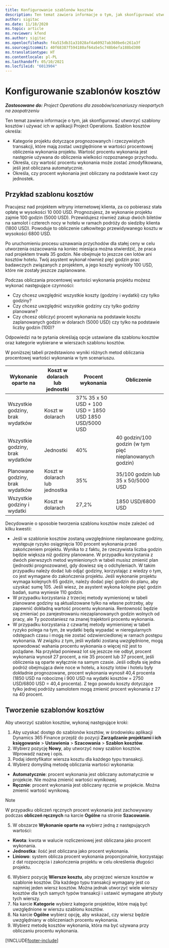 ```yaml
---
title: Konfigurowanie szablonów kosztów
description: Ten temat zawiera informacje o tym, jak skonfigurować utworzyć szablony kosztów i używać ich w aplikacji Project Operations.
author: sigitac
ms.date: 11/18/2020
ms.topic: article
ms.reviewer: kfend
ms.author: sigitac
ms.openlocfilehash: f4a515db31a31028af4a60927ab360be6c261a3f
ms.sourcegitcommit: 40f68387f594180af64a5e5c748b6efa188bd300
ms.translationtype: HT
ms.contentlocale: pl-PL
ms.lasthandoff: 05/10/2021
ms.locfileid: "6013904"
---
```

# <a name="set-up-cost-templates"></a>Konfigurowanie szablonów kosztów

_**Zastosowane do:** Project Operations dla zasobów/scenariuszy nieopartych na zaopatrzeniu_


Ten temat zawiera informacje o tym, jak skonfigurować utworzyć szablony kosztów i używać ich w aplikacji Project Operations. Szablon kosztów określa:

- Kategorie projektu dotyczące prognozowanych i rzeczywistych transakcji, które mają zostać uwzględnione w wartości procentowej obliczenia wykonania projektu. Wartość procentu wykonania jest następnie używana do obliczenia wielkości rozpoznanego przychodu.
- Określa, czy wartość procentu wykonania może zostać zmodyfikowana, jeśli jest obliczana automatycznie.
- Określa, czy procent wykonania jest obliczany na podstawie kwot czy jednostek.

## <a name="cost-template-example"></a>Przykład szablonu kosztów

Pracujesz nad projektem witryny internetowej klienta, za co pobierasz stała opłatę w wysokości 10 000 USD. Prognozujesz, że wykonanie projektu zajmie 100 godzin (5000 USD). Przewidujesz również zakup dwóch biletów na samolot i czterech nocy w hotelu w ramach podróży do siedziby klienta (1800 USD). Powoduje to obliczenie całkowitego przewidywanego kosztu w wysokości 6800 USD.

Po uruchomieniu procesu uznawania przychodów dla stałej ceny w celu utworzenia oszacowania na koniec miesiąca można stwierdzić, że praca nad projektem trwała 35 godzin. Nie obejmuje to jeszcze cen lotów ani kosztów hotelu. Twój asystent wykonał również pięć godzin prac badawczych związanych z projektem, a jego koszty wyniosły 100 USD, które nie zostały jeszcze zaplanowane.

Podczas obliczania procentowej wartości wykonania projektu możesz wykonać następujące czynności:

- Czy chcesz uwzględnić wszystkie koszty (godziny i wydatki) czy tylko godziny?
- Czy chcesz uwzględnić wszystkie godziny czy tylko godziny planowane?
- Czy chcesz obliczyć procent wykonania na podstawie kosztu zaplanowanych godzin w dolarach (5000 USD) czy tylko na podstawie liczby godzin (100)?

Odpowiedzi na te pytania określają opcje ustawiane dla szablonu kosztów oraz kategorie wybierane w wierszach szablonu kosztów.

W poniższej tabeli przedstawiono wyniki różnych metod obliczania procentowej wartości wykonania w tym scenariuszu.

| Wykonanie oparte na | Koszt w dolarach lub jednostki | Procent wykonania | Obliczenie |
| --- | --- | --- | --- |
| Wszystkie godziny, brak wydatków | Koszt w dolarach | 37% 35 x 50 USD + 100 USD = 1850 USD 1850 USD/5000 USD |
| Wszystkie godziny, brak wydatków | Jednostki | 40% | 40 godzin/100 godzin (w tym pięć nieplanowanych godzin) |
| Planowane godziny, brak wydatków | Koszt w dolarach lub jednostka | 35% | 35/100 godzin lub 35 x 50/5000 USD |
| Wszystkie godziny i wydatki | Koszt w dolarach | 27,2% | 1850 USD/6800 USD |

Decydowanie o sposobie tworzenia szablonu kosztów może zależeć od kilku kwestii:

- Jeśli w szablonie kosztów zostaną uwzględnione nieplanowane godziny, występuje ryzyko osiągnięcia 100 procent wykonania przed zakończeniem projektu. Wynika to z faktu, że rzeczywista liczba godzin będzie większa niż godziny planowane. W przypadku korzystania z dwóch pierwszych metod wymienionych w tabeli musisz zmienić plan (jednostki prognozowane), gdy dowiesz się o odchyleniach. W takim przypadku należy dodać lub odjąć godziny, korzystając z wiedzy o tym, co jest wymagane do zakończenia projektu. Jeśli wykonanie projektu wymaga kolejnych 65 godzin, należy dodać pięć godzin do planu, aby uzyskać sumę 105. Jeśli wiesz, że asystent wykona kolejne pięć godzin badań, suma wyniesie 110 godzin.
- W przypadku korzystania z trzeciej metody wymienionej w tabeli planowane godziny są aktualizowane tylko na własne potrzeby, aby zapewnić dokładną wartość procentu wykonania. Rentowność będzie się zmieniać po zarejestrowaniu niezaplanowanych godzin wolnych od pracy, ale Ty pozostaniesz na znanej trajektorii procentu wykonania.
- W przypadku korzystania z czwartej metody wymienionej w tabeli ryzyko polega na tym, że wydatki będą wypadać w nieregularnych odstępach czasu i mogą nie zostać odzwierciedlonej w ramach postępu wykonania. W związku z tym, jeśli wydatki zostaną uwzględnione, mogą spowodować wahania procentu wykonania o więcej niż jest to pożądane. Na przykład ponieważ lot się jeszcze nie odbył, procent wykonania wynosił 27 procent, a nie 35 procent lub 37 procent, jeśli obliczenia są oparte wyłącznie na samym czasie. Jeśli odbyła się jedna podróż obejmująca dwie noce w hotelu, a koszty lotów i hotelu były dokładnie prognozowane, procent wykonania wynosił 40,4 procenta (1850 USD na robociznę i 900 USD na wydatki kosztów = 2750 USD/6800 USD = 40,4 procenta). Z tego powodu koszty dotyczące tylko jednej podróży samolotem mogą zmienić procent wykonania z 27 na 40 procent.

## <a name="create-cost-templates"></a>Tworzenie szablonów kosztów
Aby utworzyć szablon kosztów, wykonaj następujące kroki:

1. Aby uzyskać dostęp do szablonów kosztów, w środowisku aplikacji Dynamics 365 Finance przejdź do pozycji **Zarządzanie projektami i ich księgowanie** > **Ustawienia** > **Szacowania** > **Szablon kosztów**.
2. Wybierz pozycję **Nowy**, aby utworzyć nowy szablon kosztów. Wprowadź nazwę i opis.
3. Podaj identyfikator wiersza kosztu dla każdego typu transakcji.
4. Wybierz domyślną metodę obliczania wartości wykonania:

  - **Automatycznie**: procent wykonania jest obliczany automatycznie w projekcie. Nie można zmienić wartości wynikowej.
  - **Ręcznie**: procent wykonania jest obliczany ręcznie w projekcie. Można zmienić wartość wynikową.

  > [!NOTE]
  > W przypadku obliczeń ręcznych procent wykonania jest zachowywany podczas **obliczeń ręcznych** na karcie **Ogólne** na stronie **Szacowanie**.

5. W obszarze **Wykonanie oparte na** wybierz jedną z następujących wartości:

  - **Kwota**: kwota w walucie rozliczeniowej jest obliczana jako procent wykonania.
  - **Jednostka**: ilość jest obliczana jako procent wykonania.
  - **Liniowo**: system oblicza procent wykonania proporcjonalnie, korzystając z dat rozpoczęcia i zakończenia projektu w celu określenia długości projektu.

6. Wybierz pozycję **Wiersze kosztu**, aby przejrzeć wiersze kosztów w szablonie kosztów. Dla każdego typu transakcji wymagany jest co najmniej jeden wiersz kosztów. Można jednak utworzyć wiele wierszy kosztów dla tych samych typów transakcji i ustawić wymagane atrybuty tych wierszy.
7. Na karcie **Kategorie** wybierz kategorie projektów, które mają być uwzględnione w wierszu szablonu kosztów.
8. Na karcie **Ogólne** wybierz opcję, aby wskazać, czy wiersz będzie uwzględniany w obliczeniach procentu wykonania.
9. Wybierz metodę kosztów wykonania, która ma być używana przy obliczaniu procentu wykonania.


[!INCLUDE[footer-include](../includes/footer-banner.md)]